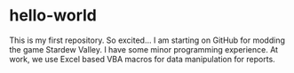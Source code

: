 # hello-world
This is my first repository. So excited...
I am starting on GitHub for modding the game Stardew Valley. I have some minor programming experience. At work, we use Excel based VBA macros for data manipulation for reports.
